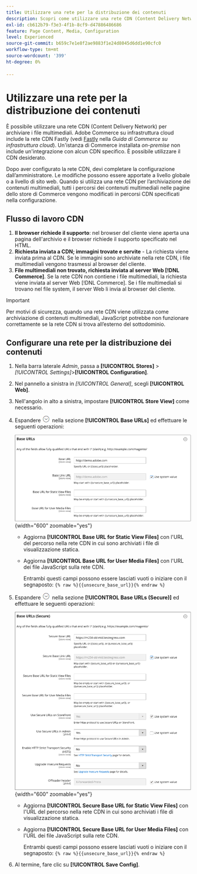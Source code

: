```yaml
---
title: Utilizzare una rete per la distribuzione dei contenuti
description: Scopri come utilizzare una rete CDN (Content Delivery Network) per archiviare i file multimediali.
exl-id: cb612b79-f3e3-4f1b-8cf9-d47886486686
feature: Page Content, Media, Configuration
level: Experienced
source-git-commit: b659c7e1e8f2ae9883f1e24d8045d6dd1e90cfc0
workflow-type: tm+mt
source-wordcount: '399'
ht-degree: 0%

---
```


# Utilizzare una rete per la distribuzione dei contenuti

È possibile utilizzare una rete CDN (Content Delivery Network) per archiviare i file multimediali. Adobe Commerce su infrastruttura cloud include la rete CDN Fastly (vedi [Fastly](https://experienceleague.adobe.com/docs/commerce-cloud-service/user-guide/cdn/fastly.html) nella _Guida di Commerce su infrastruttura cloud_). Un&#39;istanza di Commerce installata _on-premise_ non include un&#39;integrazione con alcun CDN specifico. È possibile utilizzare il CDN desiderato.

Dopo aver configurato la rete CDN, devi completare la configurazione dall’amministratore. Le modifiche possono essere apportate a livello globale o a livello di sito web. Quando si utilizza una rete CDN per l’archiviazione dei contenuti multimediali, tutti i percorsi dei contenuti multimediali nelle pagine dello store di Commerce vengono modificati in percorsi CDN specificati nella configurazione.

## Flusso di lavoro CDN

1. **Il browser richiede il supporto**: nel browser del cliente viene aperta una pagina dell&#39;archivio e il browser richiede il supporto specificato nel HTML.
1. **Richiesta inviata a CDN; immagini trovate e servite** - La richiesta viene inviata prima al CDN. Se le immagini sono archiviate nella rete CDN, i file multimediali vengono trasmessi al browser del cliente.
1. **File multimediali non trovato, richiesta inviata al server Web [!DNL Commerce]**. Se la rete CDN non contiene i file multimediali, la richiesta viene inviata al server Web [!DNL Commerce]. Se i file multimediali si trovano nel file system, il server Web li invia al browser del cliente.

>[!IMPORTANT]
>
>Per motivi di sicurezza, quando una rete CDN viene utilizzata come archiviazione di contenuti multimediali, JavaScript potrebbe non funzionare correttamente se la rete CDN si trova all’esterno del sottodominio.

## Configurare una rete per la distribuzione dei contenuti

1. Nella barra laterale _Admin_, passa a **[!UICONTROL Stores]** > _[!UICONTROL Settings]_>**[!UICONTROL Configuration]**.

1. Nel pannello a sinistra in _[!UICONTROL General]_, scegli **[!UICONTROL Web]**.

1. Nell&#39;angolo in alto a sinistra, impostare **[!UICONTROL Store View]** come necessario.

1. Espandere ![Il selettore di espansione](../assets/icon-display-expand.png) nella sezione **[!UICONTROL Base URLs]** ed effettuare le seguenti operazioni:

   ![Configurazione generale - URL di base Web](./assets/web-base-urls.png){width="600" zoomable="yes"}

   - Aggiorna **[!UICONTROL Base URL for Static View Files]** con l&#39;URL del percorso nella rete CDN in cui sono archiviati i file di visualizzazione statica.

   - Aggiorna **[!UICONTROL Base URL for User Media Files]** con l&#39;URL dei file JavaScript sulla rete CDN.

     Entrambi questi campi possono essere lasciati vuoti o iniziare con il segnaposto: `{% raw %}{{unsecure_base_url}}{% endraw %}`

1. Espandere ![Il selettore di espansione](../assets/icon-display-expand.png) nella sezione **[!UICONTROL Base URLs (Secure)]** ed effettuare le seguenti operazioni:

   ![Configurazione generale - URL di base Web (protetto)](./assets/web-base-urls-secure.png){width="600" zoomable="yes"}

   - Aggiorna **[!UICONTROL Secure Base URL for Static View Files]** con l&#39;URL del percorso nella rete CDN in cui sono archiviati i file di visualizzazione statica.

   - Aggiorna **[!UICONTROL Secure Base URL for User Media Files]** con l&#39;URL dei file JavaScript sulla rete CDN.

     Entrambi questi campi possono essere lasciati vuoti o iniziare con il segnaposto: `{% raw %}{{unsecure_base_url}}{% endraw %}`

1. Al termine, fare clic su **[!UICONTROL Save Config]**.
